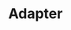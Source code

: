 ---
layout: default
title: Adapter
modified:
categories: structural
excerpt:
tags: []
image:
  feature:
  teaser: nav/400x250.png
  thumb:
---